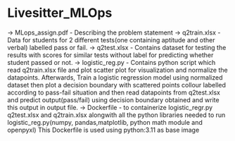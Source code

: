 # Livesitter_MLOps
-> MLops_assign.pdf - Describing the problem statement
-> q2train.xlsx - Data for students for 2 different tests(one containing aptitude and other verbal) labelled pass or fail.
-> q2test.xlsx - Contains dataset for testing the results with scores for similar tests without label for predicting whether student passed or not.
-> logistic_reg.py - Contains python script which read q2train.xlsx file and plot scatter plot for visualization and normalize the datapoints.
Afterwards, Train a logistic regression model using normalized dataset then plot a decision boundary with scattered points collour labelled according to pass-fail situation and then read datapoints from q2test.xlsx and predict output(pass/fail) using decision boundary obtained and write this output in output file.
-> Dockerfile -  to containerize logistic_regr.py q2test.xlsx and q2train.xlsx alongwith all the python libraries needed to run logistic_reg.py(numpy, pandas,matplotlib, python math module and openpyxl)
This Dockerfile is used using python:3.11 as base image
